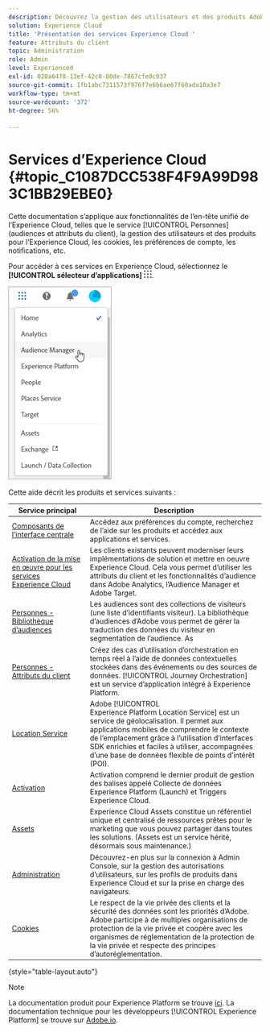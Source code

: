 ```yaml
---
description: Découvrez la gestion des utilisateurs et des produits Adobe Experience Cloud ainsi que les services Personnes (audiences et attributs du client), Journey Orchestration, Offres, Places, Experience Platform Launch et Mobile Services.
solution: Experience Cloud
title: 'Présentation des services Experience Cloud '
feature: Attributs du client
topic: Administration
role: Admin
level: Experienced
exl-id: 020a6478-13ef-42c0-80de-7867cfe0c937
source-git-commit: 1fb1abc7311573f976f7e6b6ae67f60ada10a3e7
workflow-type: tm+mt
source-wordcount: '372'
ht-degree: 56%

---
```


# Services d’Experience Cloud {#topic_C1087DCC538F4F9A99D983C1BB29EBE0}

Cette documentation s’applique aux fonctionnalités de l’en-tête unifié de l’Experience Cloud, telles que le service [!UICONTROL Personnes] (audiences et attributs du client), la gestion des utilisateurs et des produits pour l’Experience Cloud, les cookies, les préférences de compte, les notifications, etc.

Pour accéder à ces services en Experience Cloud, sélectionnez le **[!UICONTROL sélecteur d’applications]**
![](assets/menu-icon.png).

![](assets/platform-core-services.png)

Cette aide décrit les produits et services suivants :

| Service principal | Description |
|--- |--- |
| [Composants de l’interface centrale](experience-cloud.md) | Accédez aux préférences du compte, recherchez de l’aide sur les produits et accédez aux applications et services. |
| [Activation de la mise en œuvre pour les services Experience Cloud](core-services.md) | Les clients existants peuvent moderniser leurs implémentations de solution et mettre en oeuvre Experience Cloud. Cela vous permet d’utiliser les attributs du client et les fonctionnalités d’audience dans Adobe Analytics, l’Audience Manager et Adobe Target. |
| [Personnes - Bibliothèque d’audiences](audience-library.md) | Les audiences sont des collections de visiteurs (une liste d’identifiants visiteur). La bibliothèque d’audiences d’Adobe vous permet de gérer la traduction des données du visiteur en segmentation de l’audience. As |
| [Personnes - Attributs du client](attributes.md) | Créez des cas d’utilisation d’orchestration en temps réel à l’aide de données contextuelles stockées dans des événements ou des sources de données. [!UICONTROL Journey Orchestration] est un service d’application intégré à Experience Platform. |
| [Location Service](https://experienceleague.adobe.com/docs/places/using/home.html?lang=fr) | Adobe [!UICONTROL Experience Platform Location Service] est un service de géolocalisation. Il permet aux applications mobiles de comprendre le contexte de l’emplacement grâce à l’utilisation d’interfaces SDK enrichies et faciles à utiliser, accompagnées d’une base de données flexible de points d’intérêt (POI). |
| [Activation](activation.md) | Activation comprend le dernier produit de gestion des balises appelé Collecte de données Experience Platform (Launch) et Triggers Experience Cloud. |
| [Assets](experience-cloud-assets.md) | Experience Cloud Assets constitue un référentiel unique et centralisé de ressources prêtes pour le marketing que vous pouvez partager dans toutes les solutions. (Assets est un service hérité, désormais sous maintenance.) |
| [Administration](admin-getting-started.md) | Découvrez-en plus sur la connexion à Admin Console, sur la gestion des autorisations d’utilisateurs, sur les profils de produits dans Experience Cloud et sur la prise en charge des navigateurs. |
| [Cookies](cookies-privacy.md) | Le respect de la vie privée des clients et la sécurité des données sont les priorités d’Adobe. Adobe participe à de multiples organisations de protection de la vie privée et coopère avec les organismes de réglementation de la protection de la vie privée et respecte des principes d’autoréglementation. |

{style=&quot;table-layout:auto&quot;}

>[!NOTE]
>
>La documentation produit pour Experience Platform se trouve [ici](https://experienceleague.adobe.com/docs/experience-platform/landing/home.html?lang=fr). La documentation technique pour les développeurs [!UICONTROL Experience Platform] se trouve sur [Adobe.io](https://www.adobe.io/apis/experienceplatform/home/services.html).